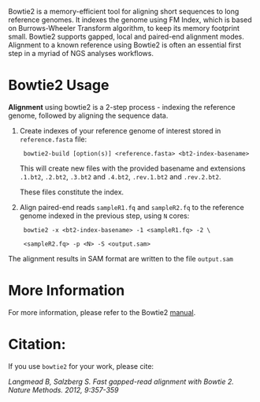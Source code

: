 Bowtie2 is a memory-efficient tool for aligning short sequences to long reference genomes.
It indexes the genome using FM Index, which is based on Burrows-Wheeler Transform algorithm,
to keep its memory footprint small. Bowtie2 supports gapped, local and paired-end alignment modes.
Alignment to a known reference using Bowtie2 is often an essential first step in a myriad of NGS analyses workflows. 

# Bowtie2 Usage 

**Alignment** using bowtie2 is a 2-step process - indexing the reference genome, followed by aligning the sequence data.

1. Create indexes of your reference genome of interest stored in ```reference.fasta``` file:

		bowtie2-build [option(s)] <reference.fasta> <bt2-index-basename>

	This will create new files with the provided basename and extensions ```.1.bt2```, ```.2.bt2```, ```.3.bt2``` and 
```.4.bt2```, ```.rev.1.bt2``` and ```.rev.2.bt2```. 

	These files constitute the index.

2. Align paired-end reads ```sampleR1.fq``` and ```sampleR2.fq``` to the reference genome indexed in the previous step, using ```N``` cores:

		bowtie2 -x <bt2-index-basename> -1 <sampleR1.fq> -2 \

		<sampleR2.fq> -p <N> -S <output.sam>

The alignment results in SAM format are written to the file ```output.sam```

# More Information 

For more information, please refer to the Bowtie2 [manual](https://bowtie-bio.sourceforge.net/bowtie2/manual.shtml).


# Citation: 

If you use ```bowtie2``` for your work, please cite:

*Langmead B, Salzberg S. Fast gapped-read alignment with Bowtie 2. Nature Methods. 2012, 9:357-359*